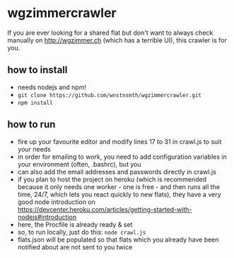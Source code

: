 wgzimmercrawler
=============================

If you are ever looking for a shared flat but don't want to always check manually on http://wgzimmer.ch (which has a terrible UI),
this crawler is for you.

how to install
-----------------------------
* needs nodejs and npm! 
* `git clone https://github.com/wnstnsmth/wgzimmercrawler.git`
* `npm install`


how to run
-----------------------------
* fire up your favourite editor and modify lines 17 to 31 in crawl.js to suit your needs
* in order for emailing to work, you need to add configuration variables in your environment (often, .bashrc), but you
* can also add the email addresses and passwords directly in crawl.js 
* if you plan to host the project on heroku (which is recommended because it only needs one worker - one is free - and then runs
all the time, 24/7, which lets you react quickly to new flats), they have a very good node introduction on https://devcenter.heroku.com/articles/getting-started-with-nodejs#introduction
* here, the Procfile is already ready & set
* so, to run locally, just do this: `node crawl.js`
* flats.json will be populated so that flats which you already have been notified about are not sent to you twice

